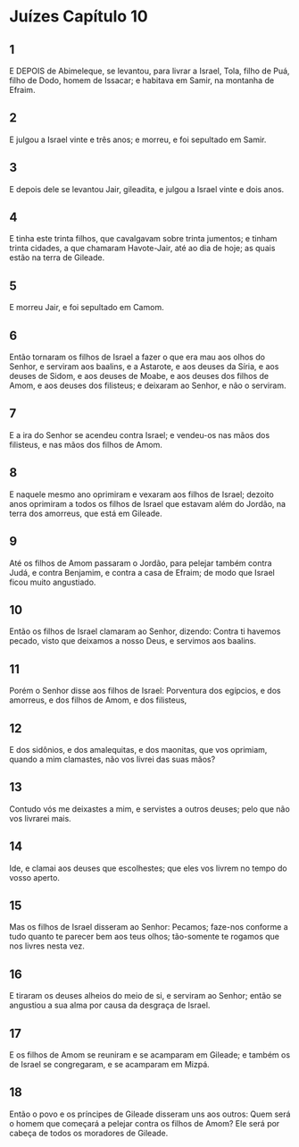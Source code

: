 # Juízes Capítulo 10

## 1
E DEPOIS de Abimeleque, se levantou, para livrar a Israel, Tola, filho de Puá, filho de Dodo, homem de Issacar; e habitava em Samir, na montanha de Efraim.

## 2
E julgou a Israel vinte e três anos; e morreu, e foi sepultado em Samir.

## 3
E depois dele se levantou Jair, gileadita, e julgou a Israel vinte e dois anos.

## 4
E tinha este trinta filhos, que cavalgavam sobre trinta jumentos; e tinham trinta cidades, a que chamaram Havote-Jair, até ao dia de hoje; as quais estão na terra de Gileade.

## 5
E morreu Jair, e foi sepultado em Camom.

## 6
Então tornaram os filhos de Israel a fazer o que era mau aos olhos do Senhor, e serviram aos baalins, e a Astarote, e aos deuses da Síria, e aos deuses de Sidom, e aos deuses de Moabe, e aos deuses dos filhos de Amom, e aos deuses dos filisteus; e deixaram ao Senhor, e não o serviram.

## 7
E a ira do Senhor se acendeu contra Israel; e vendeu-os nas mãos dos filisteus, e nas mãos dos filhos de Amom.

## 8
E naquele mesmo ano oprimiram e vexaram aos filhos de Israel; dezoito anos oprimiram a todos os filhos de Israel que estavam além do Jordão, na terra dos amorreus, que está em Gileade.

## 9
Até os filhos de Amom passaram o Jordão, para pelejar também contra Judá, e contra Benjamim, e contra a casa de Efraim; de modo que Israel ficou muito angustiado.

## 10
Então os filhos de Israel clamaram ao Senhor, dizendo: Contra ti havemos pecado, visto que deixamos a nosso Deus, e servimos aos baalins.

## 11
Porém o Senhor disse aos filhos de Israel: Porventura dos egípcios, e dos amorreus, e dos filhos de Amom, e dos filisteus,

## 12
E dos sidônios, e dos amalequitas, e dos maonitas, que vos oprimiam, quando a mim clamastes, não vos livrei das suas mãos?

## 13
Contudo vós me deixastes a mim, e servistes a outros deuses; pelo que não vos livrarei mais.

## 14
Ide, e clamai aos deuses que escolhestes; que eles vos livrem no tempo do vosso aperto.

## 15
Mas os filhos de Israel disseram ao Senhor: Pecamos; faze-nos conforme a tudo quanto te parecer bem aos teus olhos; tão-somente te rogamos que nos livres nesta vez.

## 16
E tiraram os deuses alheios do meio de si, e serviram ao Senhor; então se angustiou a sua alma por causa da desgraça de Israel.

## 17
E os filhos de Amom se reuniram e se acamparam em Gileade; e também os de Israel se congregaram, e se acamparam em Mizpá.

## 18
Então o povo e os príncipes de Gileade disseram uns aos outros: Quem será o homem que começará a pelejar contra os filhos de Amom? Ele será por cabeça de todos os moradores de Gileade.

